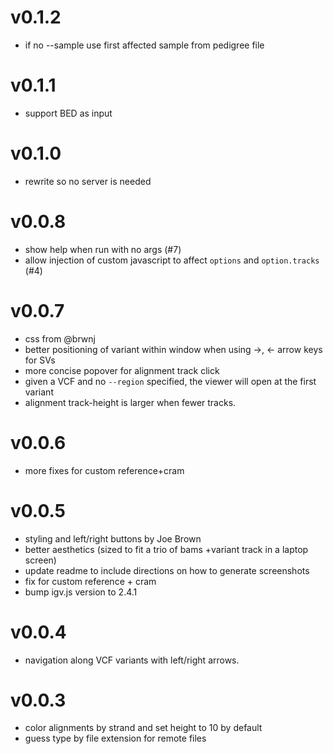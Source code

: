 v0.1.2
======
+ if no --sample use first affected sample from pedigree file


v0.1.1
======
+ support BED as input

v0.1.0
======
+ rewrite so no server is needed

v0.0.8
======
+ show help when run with no args (#7)
+ allow injection of custom javascript to affect `options` and `option.tracks` (#4)

v0.0.7
======
+ css from @brwnj
+ better positioning of variant within window when using ->, <- arrow keys for SVs
+ more concise popover for alignment track click
+ given a VCF and no `--region` specified, the viewer will open at the first variant
+ alignment track-height is larger when fewer tracks.

v0.0.6
======
+ more fixes for custom reference+cram

v0.0.5
======
+ styling and left/right buttons by Joe Brown
+ better aesthetics (sized to fit a trio of bams +variant track in a laptop screen)
+ update readme to include directions on how to generate screenshots
+ fix for custom reference + cram
+ bump igv.js version to 2.4.1

v0.0.4
======
+ navigation along VCF variants with left/right arrows.

v0.0.3
======
+ color alignments by strand and set height to 10 by default
+ guess type by file extension for remote files
